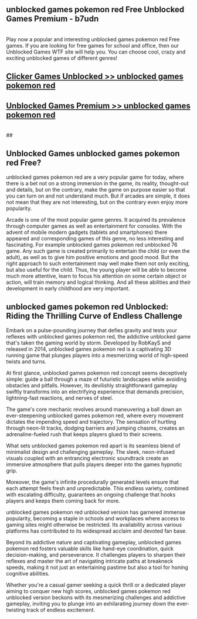 ## unblocked games pokemon red Free Unblocked Games Premium - b7udn <br>
<br>
Play now a popular and interesting unblocked games pokemon red Free games. If you are looking for free games for school and office, then our Unblocked Games WTF site will help you. You can choose cool, crazy and exciting unblocked games of different genres!


##  [Clicker Games Unblocked >> unblocked games pokemon red](http://freeplayer.one?title=unblocked_games_pokemon_red&ref=05)

##  [Unblocked Games Premium >> unblocked games pokemon red](http://freeplayer.one?title=unblocked_games_pokemon_red&ref=05)
  <br>
  ##



## Unblocked Games unblocked games pokemon red Free?

unblocked games pokemon red are a very popular game for today, where there is a bet not on a strong immersion in the game, its reality, thought-out and details, but on the contrary, make the game on purpose easier so that you can turn on and not understand much. But if arcades are simple, it does not mean that they are not interesting, but on the contrary even enjoy more popularity.

Arcade is one of the most popular game genres. It acquired its prevalence through computer games as well as entertainment for consoles. With the advent of mobile modern gadgets (tablets and smartphones) there appeared and corresponding games of this genre, no less interesting and fascinating. For example unblocked games pokemon red unblocked 76 game. Any such game is created primarily to entertain the child (or even the adult), as well as to give him positive emotions and good mood. But the right approach to such entertainment may well make them not only exciting, but also useful for the child. Thus, the young player will be able to become much more attentive, learn to focus his attention on some certain object or action, will train memory and logical thinking. And all these abilities and their development in early childhood are very important.

##  unblocked games pokemon red Unblocked: Riding the Thrilling Curve of Endless Challenge

Embark on a pulse-pounding journey that defies gravity and tests your reflexes with unblocked games pokemon red, the addictive unblocked game that's taken the gaming world by storm. Developed by RobKayS and released in 2014, unblocked games pokemon red is a captivating 3D running game that plunges players into a mesmerizing world of high-speed twists and turns.

At first glance, unblocked games pokemon red concept seems deceptively simple: guide a ball through a maze of futuristic landscapes while avoiding obstacles and pitfalls. However, its devilishly straightforward gameplay swiftly transforms into an electrifying experience that demands precision, lightning-fast reactions, and nerves of steel.

The game's core mechanic revolves around maneuvering a ball down an ever-steepening unblocked games pokemon red, where every movement dictates the impending speed and trajectory. The sensation of hurtling through neon-lit tracks, dodging barriers and jumping chasms, creates an adrenaline-fueled rush that keeps players glued to their screens.

What sets unblocked games pokemon red apart is its seamless blend of minimalist design and challenging gameplay. The sleek, neon-infused visuals coupled with an entrancing electronic soundtrack create an immersive atmosphere that pulls players deeper into the games hypnotic grip.

Moreover, the game's infinite procedurally generated levels ensure that each attempt feels fresh and unpredictable. This endless variety, combined with escalating difficulty, guarantees an ongoing challenge that hooks players and keeps them coming back for more.

unblocked games pokemon red unblocked version has garnered immense popularity, becoming a staple in schools and workplaces where access to gaming sites might otherwise be restricted. Its availability across various platforms has contributed to its widespread acclaim and devoted fan base.

Beyond its addictive nature and captivating gameplay, unblocked games pokemon red fosters valuable skills like hand-eye coordination, quick decision-making, and perseverance. It challenges players to sharpen their reflexes and master the art of navigating intricate paths at breakneck speeds, making it not just an entertaining pastime but also a tool for honing cognitive abilities.

Whether you're a casual gamer seeking a quick thrill or a dedicated player aiming to conquer new high scores, unblocked games pokemon red unblocked version beckons with its mesmerizing challenges and addictive gameplay, inviting you to plunge into an exhilarating journey down the ever-twisting track of endless excitement.
